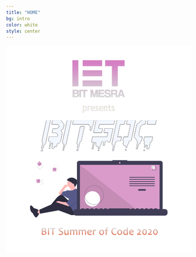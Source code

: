 ```yaml
---
title: "HOME"
bg: intro
color: white
style: center
---
```

![SITE](img/site.png)
<!-- <img src="../img/site.png" alt="SITE Intro" style="height: 600px; width:auto;"/> -->